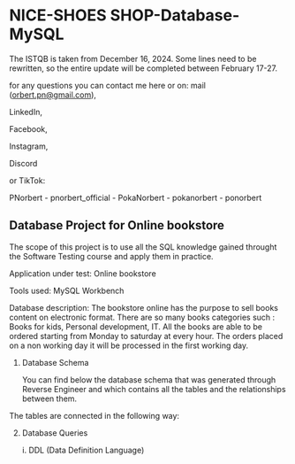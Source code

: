 # NICE-SHOES SHOP-Database-MySQL
The ISTQB is taken from December 16, 2024. Some lines need to be rewritten, so the entire update will be completed between February 17-27.

for any questions you can contact me here or on:
mail (orbert.pn@gmail.com),

LinkedIn,

Facebook,

Instagram,

Discord

or TikTok:

PNorbert - pnorbert_official - PokaNorbert - pokanorbert - ponorbert


## Database Project for **Online bookstore**
The scope of this project is to use all the SQL knowledge gained throught the Software Testing course and apply them in practice.

Application under test: Online bookstore

Tools used: MySQL Workbench

Database description: The bookstore online has the purpose to sell books content on electronic format. There are so many books categories such : Books for kids, Personal development, IT. All the books are able to be ordered starting from Monday to saturday at every hour. The orders placed on a non working day it will be processed in the first working day.

   1. Database Schema 

      You can find below the database schema that was generated through Reverse Engineer and which contains all the tables and the relationships between them.


The tables are connected in the following way:



 2. Database Queries
  
      i. DDL (Data Definition Language)
